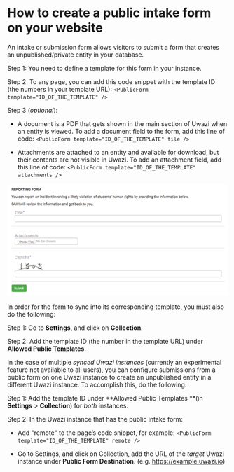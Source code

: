 # How to create a public intake form on your website

An intake or submission form allows visitors to submit a form that creates an unpublished/private entity in your database.

Step 1: You need to define a template for this form in your instance.

Step 2: To any page, you can add this code snippet with the template ID (the numbers in your template URL): `<PublicForm template="ID_OF_THE_TEMPLATE" />`

Step 3 (_optional_):

- A document is a PDF that gets shown in the main section of Uwazi when an entity is viewed. To add a document field to the form, add this line of code: `<PublicForm template="ID_OF_THE_TEMPLATE" file />`

- Attachments are attached to an entity and available for download, but their contents are not visible in Uwazi. To add an attachment field, add this line of code: `<PublicForm template="ID_OF_THE_TEMPLATE" attachments />`

![](images/image_72.png)

In order for the form to sync into its corresponding template, you must also do the following:

Step 1: Go to **Settings**, and click on **Collection**.

Step 2: Add the template ID (the number in the template URL) under **Allowed Public Templates**.

In the case of multiple _synced Uwazi instances_ (currently an experimental feature not available to all users), you can configure submissions from a public form on one Uwazi instance to create an unpublished entity in a different Uwazi instance. To accomplish this, do the following:

Step 1: Add the template ID under **Allowed Public Templates **(in **Settings** > **Collection**) for _both_ instances.

Step 2: In the Uwazi instance that has the public intake form:

- Add "remote" to the page’s code snippet, for example: `<PublicForm template="ID_OF_THE_TEMPLATE" remote />`

- Go to Settings, and click on Collection, add the URL of the _target_ Uwazi instance under **Public Form Destination**. (e.g. https://example.uwazi.io)
